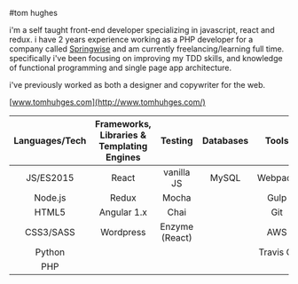 #tom hughes

i'm a self taught front-end developer specializing in javascript, react and redux. i have 2 years experience working as a PHP developer for a company called [Springwise](https://www.springwise.com/) and am currently freelancing/learning full time. specifically i've been focusing on improving my TDD skills, and knowledge of functional programming and single page app architecture.

i've previously worked as both a designer and copywriter for the web.

[www.tomhuhges.com](http://www.tomhuhges.com/)

| Languages/Tech | Frameworks, Libraries & Templating Engines | Testing        | Databases | Tools     |
|:--------------:|:------------------------------------------:|:--------------:|:---------:|:---------:|
| JS/ES2015      | React                                      | vanilla JS     | MySQL     | Webpack   |
| Node.js        | Redux                                      | Mocha          |           | Gulp      |
| HTML5          | Angular 1.x                                | Chai           |           | Git       |
| CSS3/SASS      | Wordpress                                  | Enzyme (React) |           | AWS       |
| Python         |                                            |                |           | Travis CI |
| PHP            |                                            |                |           |           |
